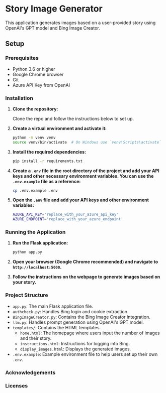 # Story Image Generator

This application generates images based on a user-provided story using OpenAI's GPT model and Bing Image Creator. 

## Setup

### Prerequisites

- Python 3.6 or higher
- Google Chrome browser
- Git
- Azure API Key from OpenAI

### Installation

1. **Clone the repository:**

    Clone the repo and follow the instructions below to set up.

2. **Create a virtual environment and activate it:**

    ```bash
    python -m venv venv
    source venv/bin/activate  # On Windows use `venv\Scripts\activate`
    ```

3. **Install the required dependencies:**

    ```bash
    pip install -r requirements.txt
    ```

4. **Create a `.env` file in the root directory of the project and add your API keys and other necessary environment variables. You can use the `.env.example` file as a reference:**

    ```bash
    cp .env.example .env
    ```

5. **Open the `.env` file and add your API keys and other environment variables:**

    ```bash
    AZURE_API_KEY='replace_with_your_azure_api_key'
    AZURE_ENDPOINT='replace_with_your_azure_endpoint'
    ```

### Running the Application

1. **Run the Flask application:**

    ```bash
    python app.py
    ```

2. **Open your browser (Google Chrome recommended) and navigate to `http://localhost:5000`.**

3. **Follow the instructions on the webpage to generate images based on your story.**

### Project Structure

- `app.py`: The main Flask application file.
- `authcheck.py`: Handles Bing login and cookie extraction.
- `BingImageCreator.py`: Contains the Bing Image Creator integration.
- `llm.py`: Handles prompt generation using OpenAI's GPT model.
- `templates/`: Contains the HTML templates.
  - `home.html`: The homepage where users input the number of images and their story.
  - `instructions.html`: Instructions for logging into Bing.
  - `display_images.html`: Displays the generated images.
- `.env.example`: Example environment file to help users set up their own `.env`.

### Acknowledgements

### Licenses